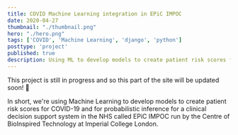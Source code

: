 ```yaml
---
title: COVID Machine Learning integration in EPiC IMPOC
date: 2020-04-27
thumbnail: "./thumbnail.png"
hero: "./hero.png"
tags: ['COVID', 'Machine Learning', 'django', 'python']
posttype: 'project'
published: true
description: Using ML to develop models to create patient risk scores for COVID-19 for a clinical decision support system in the NHS called EPiC IMPOC.
---
```


This project is still in progress and so this part of the site will be updated soon!
<span aria-label="image">🤭</span> 

In short, we're using Machine Learning to develop models to create patient risk scores for COVID-19 and for probabilistic inference for a clinical decision support system in the NHS called EPiC IMPOC run by the Centre of BioInspired Technology at Imperial College London.